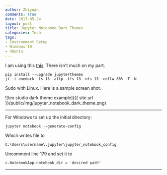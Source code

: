 ```yaml
---
author: Zhiyuan
comments: true
date: 2017-05-24
layout: post
title: Jupyter Notebook Dark Themes
categories: Tech
tags:
- Environment Setup
- Windows 10
- Ubuntu
---
```


I am using this [this](https://github.com/dunovank/jupyter-themes). There isn't much on my part.

```
pip install --upgrade jupyterthemes
jt -t onedork -fs 13 -altp -tfs 13 -nfs 13 -cellw 88% -T -N
```

Sudo with Linux. Here is a sample screen shot.

![tex studio dark theme example]({{ site.url }}/public/img/jupyter_notebook_dark_theme.png)

----

For Windows to set up the initial directory:

```
jupyter notebook --generate-config
```

Which writes file to 

```
C:\Users\username\.jupyter\jupyter_notebook_config
```

Uncomment line 179 and set it to
```
c.NotebookApp.notebook_dir = 'desired path'
```

----
